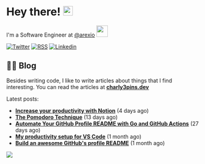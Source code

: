 
# Hey there! <img src="https://media.giphy.com/media/hvRJCLFzcasrR4ia7z/giphy.gif" width="25px">

I'm a Software Engineer at <a href="https://github.com/arexio">@arexio</a> <img src="https://media.giphy.com/media/WUlplcMpOCEmTGBtBW/giphy.gif" width="30">

[![Twitter](https://img.shields.io/badge/Twitter-1DA1F2?style=for-the-badge&logo=twitter&logoColor=white)](https://twitter.com/intent/follow?screen_name=charly3pins)
[![RSS](https://img.shields.io/badge/RSS-FFA500?style=for-the-badge&logo=rss&logoColor=white)](https://charly3pins.dev)
[![Linkedin](https://img.shields.io/badge/LinkedIn-0077B5?style=for-the-badge&logo=linkedin&logoColor=white)](https://www.linkedin.com/in/carlesfuste/)

## 👨‍💻 Blog

Besides writing code, I like to write articles about things that I find interesting. You can read the articles at **[charly3pins.dev](https://charly3pins.dev)**

Latest posts:
- **[Increase your productivity with Notion](https://charly3pins.dev/blog/increase-your-productivity-with-notion/)** (4 days ago)
- **[The Pomodoro Technique](https://charly3pins.dev/blog/the-pomodoro-technique/)** (13 days ago)
- **[Automate Your GitHub Profile README with Go and GitHub Actions](https://charly3pins.dev/blog/automate-your-github-profile-readme-with-go-and-github-actions/)** (27 days ago)
- **[My productivity setup for VS Code](https://charly3pins.dev/blog/my-productivity-setup-for-vs-code/)** (1 month ago)
- **[Build an awesome GitHub's profile README](https://charly3pins.dev/blog/build-an-awesome-github-profile-readme/)** (1 month ago)


![](https://media.giphy.com/media/OPYnG3Xf8zLag/giphy.gif)